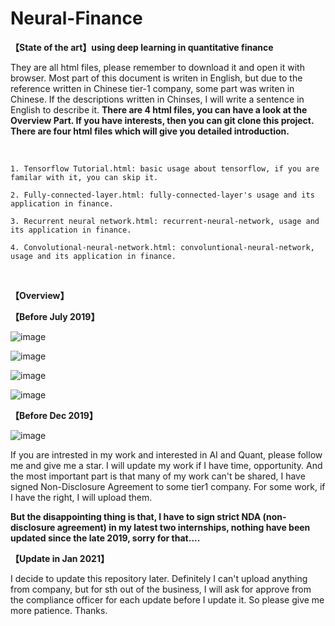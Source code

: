 # Neural-Finance
**【State of the art】using deep learning in quantitative finance**

They are all html files, please remember to download it and open it with browser. Most part of this document is writen in English, but due to the reference written in Chinese tier-1 company, some part was writen in Chinese. If the descriptions written in Chinses, I will write a sentence in English to describe it. **There are 4 html files, you can have a look at the Overview Part. If you have interests, then you can git clone this project. There are four html files which will give you detailed introduction.**

<br/>

```
1. Tensorflow Tutorial.html: basic usage about tensorflow, if you are familar with it, you can skip it.
```

```
2. Fully-connected-layer.html: fully-connected-layer's usage and its application in finance.
```

```
3. Recurrent neural network.html: recurrent-neural-network, usage and its application in finance.
```

```
4. Convolutional-neural-network.html: convoluntional-neural-network, usage and its application in finance.
```

<br/>


**【Overview】**

**【Before July 2019】**

![image](https://github.com/Neural-Finance/Neural-Finance/blob/master/image/overview1.jpg)

![image](https://github.com/Neural-Finance/Neural-Finance/blob/master/image/overview2.JPG)

![image](https://github.com/Neural-Finance/Neural-Finance/blob/master/image/overview3.JPG)

![image](https://github.com/Neural-Finance/Neural-Finance/blob/master/image/overview4.JPG)

**【Before Dec 2019】**

![image](https://github.com/Neural-Finance/Neural-Finance/blob/master/image/overview5.png)

If you are intrested in my work and interested in AI and Quant, please follow me and give me a star. I will update my work if I have time, opportunity. And the most important part is that many of my work can't be shared, I have signed Non-Disclosure Agreement to some tier1 company. For some work, if I have the right, I will upload them.

**But the disappointing thing is that, I have to sign strict NDA (non-disclosure agreement) in my latest two internships, nothing have been updated since the late 2019, sorry for that....**

**【Update in Jan 2021】**

I decide to update this repository later. Definitely I can't upload anything from company, but for sth out of the business, I will ask for approve from the compliance officer for each update before I update it. So please give me more patience. Thanks.


